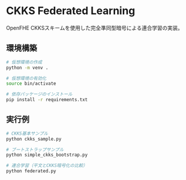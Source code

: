 # CKKS Federated Learning

OpenFHE CKKSスキームを使用した完全準同型暗号による連合学習の実装。

## 環境構築

```bash
# 仮想環境の作成
python -m venv .

# 仮想環境の有効化
source bin/activate

# 依存パッケージのインストール
pip install -r requirements.txt
```

## 実行例

```bash
# CKKS基本サンプル
python ckks_sample.py

# ブートストラップサンプル
python simple_ckks_bootstrap.py

# 連合学習（平文とCKKS暗号化の比較）
python federated.py
```
